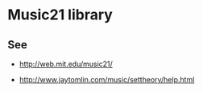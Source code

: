 # Music21 library

## See

* http://web.mit.edu/music21/

* http://www.jaytomlin.com/music/settheory/help.html
